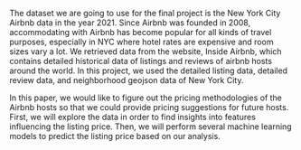 The dataset we are going to use for the final project is the New York City Airbnb data in the year 2021. Since Airbnb was founded in 2008, accommodating with Airbnb has become popular for all kinds of travel purposes, especially in NYC where hotel rates are expensive and room sizes vary a lot. We retrieved data from the website, Inside Airbnb, which contains detailed historical data of listings and reviews of airbnb hosts around the world. In this project, we used the detailed listing data, detailed review data, and neighborhood geojson data of New York City.

In this paper, we would like to figure out the pricing methodologies of the Airbnb hosts so that we could provide pricing suggestions for future hosts. First, we will explore the data in order to find insights into features influencing the listing price. Then, we will perform several machine learning models to predict the listing price based on our analysis.

